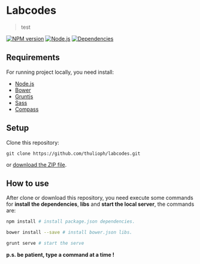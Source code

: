 # Labcodes

> test

[![NPM version][shield-npm]](#)
[![Node.js][shield-node]](#)
[![Dependencies][shield-dependencies]](#)

[shield-npm]: https://img.shields.io/badge/npm-v2.15.0-blue.svg
[shield-node]: https://img.shields.io/node/v/gh-badges.svg?maxAge=2592000
[shield-dependencies]: https://img.shields.io/badge/dependencies-up%20to%20date-brightgreen.svg


## Requirements

For running project locally, you need install:

* [Node.js][node]
* [Bower][bower]
* [Gruntjs][grunt]
* [Sass][sass]
* [Compass][compass]


[node]: https://nodejs.org/
[bower]: http://bower.io/
[grunt]: http://gruntjs.com/
[sass]: http://sass-lang.com/
[compass]: http://compass-style.org/


## Setup

Clone this repository:

```
git clone https://github.com/thulioph/labcodes.git
```

or [download the ZIP file](https://github.com/thulioph/labcodes/archive/master.zip).


## How to use

After clone or download this repository, you need execute some commands for **install the dependencies**, **libs** and **start the local server**, the commands are:

```sh
npm install # install package.json dependencies.
```

```sh
bower install --save # install bower.json libs.
```

```sh
grunt serve # start the serve
```

**p.s. be patient, type a command at a time !**

